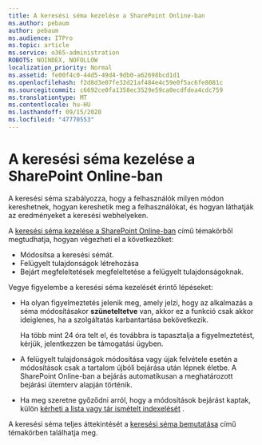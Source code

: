 ```yaml
---
title: A keresési séma kezelése a SharePoint Online-ban
ms.author: pebaum
author: pebaum
ms.audience: ITPro
ms.topic: article
ms.service: o365-administration
ROBOTS: NOINDEX, NOFOLLOW
localization_priority: Normal
ms.assetid: fe00f4c0-44d5-49d4-9db0-a62698bcd1d1
ms.openlocfilehash: f2d8d3e07fe32d21af484e4c59e0f5ac6fe8081c
ms.sourcegitcommit: c6692ce0fa1358ec3529e59ca0ecdfdea4cdc759
ms.translationtype: MT
ms.contentlocale: hu-HU
ms.lasthandoff: 09/15/2020
ms.locfileid: "47770553"
---
```

# <a name="manage-search-schema-in-sharepoint-online"></a>A keresési séma kezelése a SharePoint Online-ban

A keresési séma szabályozza, hogy a felhasználók milyen módon kereshetnek, hogyan kereshetik meg a felhasználókat, és hogyan láthatják az eredményeket a keresési webhelyeken. 

A [keresési séma kezelése a SharePoint Online-ban](https://docs.microsoft.com/sharepoint/manage-search-schema) című témakörből megtudhatja, hogyan végezheti el a következőket: 
- Módosítsa a keresési sémát.
- Felügyelt tulajdonságok létrehozása
- Bejárt megfeleltetések megfeleltetése a felügyelt tulajdonságoknak.

Vegye figyelembe a keresési séma kezelését érintő lépéseket:

- Ha olyan figyelmeztetés jelenik meg, amely jelzi, hogy az alkalmazás a séma módosításakor **szüneteltetve** van, akkor ez a funkció csak akkor ideiglenes, ha a szolgáltatás karbantartása bekövetkezik. 

    Ha több mint 24 óra telt el, és továbbra is tapasztalja a figyelmeztetést, kérjük, jelentkezzen be támogatási ügyben.
- A felügyelt tulajdonságok módosítása vagy újak felvétele esetén a módosítások csak a tartalom újbóli bejárása után lépnek életbe. A SharePoint Online-ban a bejárás automatikusan a meghatározott bejárási ütemterv alapján történik.
- Ha meg szeretne győződni arról, hogy a módosítások bejárást kaptak, külön [kérheti a lista vagy tár ismételt indexelését](https://docs.microsoft.com/sharepoint/manage-search-schema#request-re-indexing-of-a-document-library-or-list) . 

A keresési séma teljes áttekintését a [keresési séma bemutatása](https://blogs.technet.microsoft.com/tothesharepoint/2012/11/25/introducing-search-schema-for-sharepoint-2013/) című témakörben találhatja meg. 


